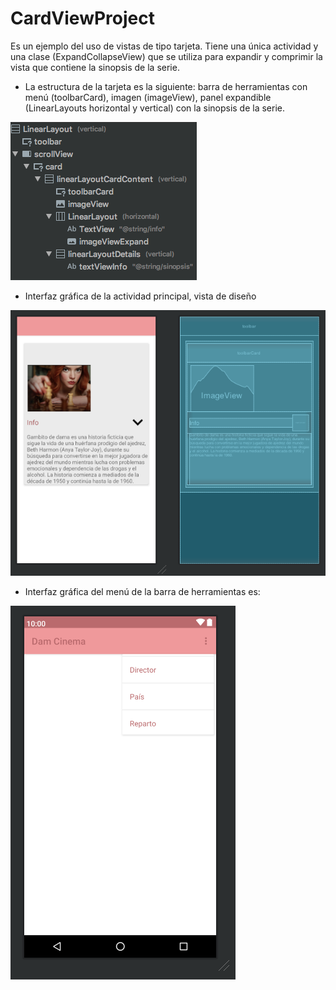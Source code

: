 # CardViewProject

Es un ejemplo del uso de vistas de tipo tarjeta. Tiene una única actividad y una clase (ExpandCollapseView) que se utiliza para expandir y comprimir la vista que contiene la sinopsis de la serie.

- La estructura de la tarjeta es la siguiente: barra de herramientas con menú (toolbarCard), imagen (imageView), panel expandible (LinearLayouts horizontal y vertical) con la sinopsis de la serie.

![Captura del diseño de la interfaz](https://raw.githubusercontent.com/pmdmdam2/CardViewProject/master/app/src/main/assets/cardview0.png)

- Interfaz gráfica de la actividad principal, vista de diseño

![Captura del diseño de la interfaz](https://raw.githubusercontent.com/pmdmdam2/CardViewProject/master/app/src/main/assets/cardview1.png)

- Interfaz gráfica del menú de la barra de herramientas es:

![Captura del diseño de la interfaz](https://raw.githubusercontent.com/pmdmdam2/CardViewProject/master/app/src/main/assets/cardview2.png)
